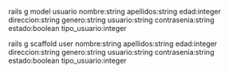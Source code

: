 rails g model usuario nombre:string apellidos:string edad:integer direccion:string genero:string usuario:string contrasenia:string estado:boolean tipo_usuario:integer

rails g scaffold user nombre:string apellidos:string edad:integer direccion:string genero:string usuario:string contrasenia:string estado:boolean tipo_usuario:integer